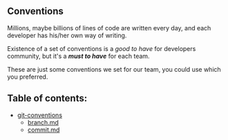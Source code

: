 ## Conventions
Millions, maybe billions of lines of code are written every day, and each developer has his/her own way of writing.

Existence of a set of conventions is a *good to have* for developers community, but it's a ***must to have*** for each team.

These are just some conventions we set for our team, you could use which you preferred.
## Table of contents:

- [git-conventions](https://github.com/mhosseintaher/conventions/tree/main/git-conventions)
	- [branch.md](https://github.com/mhosseintaher/conventions/blob/main/git-conventions/branch.md)
	- [commit.md](https://github.com/mhosseintaher/conventions/blob/main/git-conventions/commit.md)
